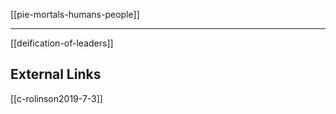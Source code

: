 [[pie-mortals-humans-people]]

---


[[deification-of-leaders]]


## External Links
[[c-rolinson2019-7-3]]